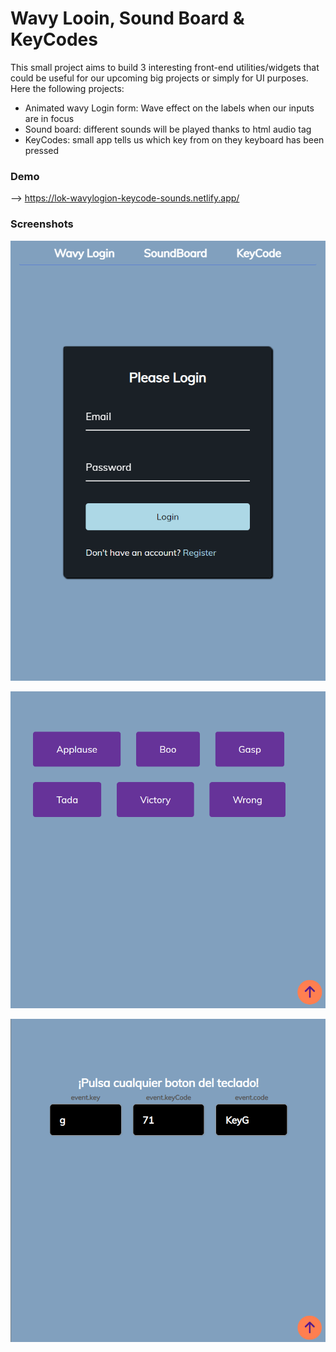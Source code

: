# Wavy Looin, Sound Board & KeyCodes

This small project aims to build 3 interesting front-end utilities/widgets that could be useful for our upcoming big projects or simply for UI purposes. Here the following projects:

- Animated wavy Login form: Wave effect on the labels when our inputs are in focus
- Sound board: different sounds will be played thanks to html audio tag
- KeyCodes: small app tells us which key from on they keyboard has been pressed

### Demo

--> https://lok-wavylogion-keycode-sounds.netlify.app/

### Screenshots
![Mini Webs](https://github.com/LokeshPereiro/HTML-CSS-JavaScript_Apps/blob/main/Vanilla-mini-projects/Login-Sound-KeyCode/wireframe/wavy.png?raw=true)

![Mini Webs](https://github.com/LokeshPereiro/HTML-CSS-JavaScript_Apps/blob/main/Vanilla-mini-projects/Login-Sound-KeyCode/wireframe/sounds.png?raw=true)

![Mini Webs](https://github.com/LokeshPereiro/HTML-CSS-JavaScript_Apps/blob/main/Vanilla-mini-projects/Login-Sound-KeyCode/wireframe/keycode.png?raw=true)  
